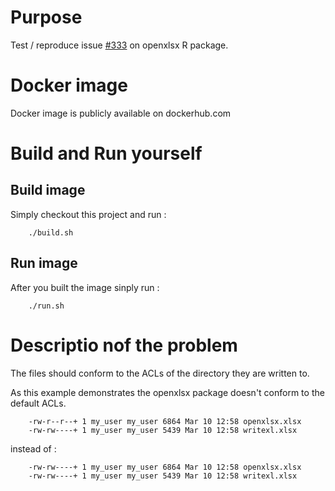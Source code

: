 # Purpose

Test / reproduce issue [#333](https://github.com/ycphs/openxlsx/issues/333) on openxlsx R package.

# Docker image 

Docker image is publicly available on dockerhub.com

# Build and Run yourself

## Build image

Simply checkout this project and run :

```
    ./build.sh
```

## Run image

After you built the image sinply run :

```
    ./run.sh
```

# Descriptio nof the problem

The files should conform to the ACLs of the directory they are written to.

As this example demonstrates the openxlsx package doesn't conform to the default ACLs.

```
    -rw-r--r--+ 1 my_user my_user 6864 Mar 10 12:58 openxlsx.xlsx
    -rw-rw----+ 1 my_user my_user 5439 Mar 10 12:58 writexl.xlsx
```

instead of : 

```
    -rw-rw----+ 1 my_user my_user 6864 Mar 10 12:58 openxlsx.xlsx
    -rw-rw----+ 1 my_user my_user 5439 Mar 10 12:58 writexl.xlsx
```

